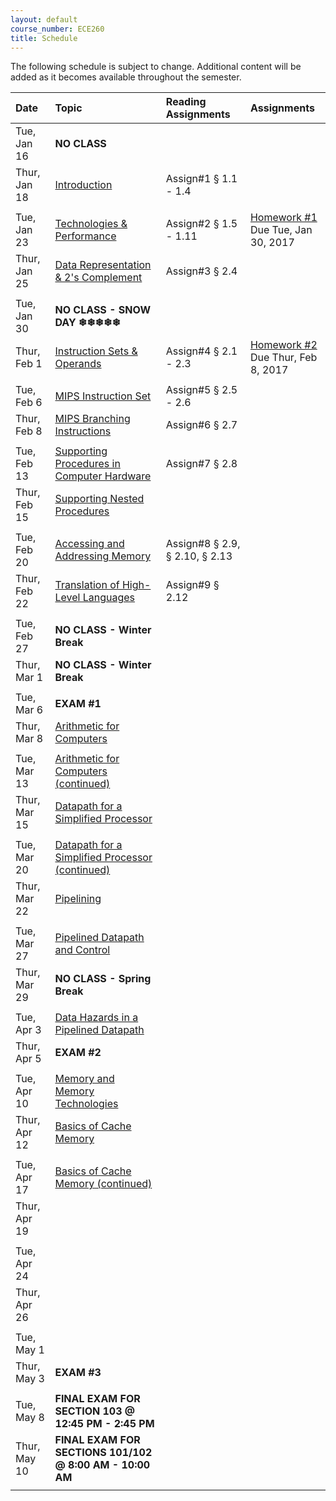 ```yaml
---
layout: default
course_number: ECE260
title: Schedule
---
```


The following schedule is subject to change.
Additional content will be added as it becomes available throughout the semester.<br>


**Date**       | **Topic**                                                                                                        |  **Reading Assignments**          |  **Assignments**                                                           
:--------------|:-----------------------------------------------------------------------------------------------------------------|:----------------------------------|:-----------------------------------------------------------------------    
Tue, Jan 16    |  **NO CLASS**                                                                                                    |                                   |
Thur, Jan 18   |  [Introduction](lectures/lecture1_introduction.pdf)                                                              |  Assign#1 § 1.1 - 1.4             |
| | |
Tue, Jan 23    |  [Technologies & Performance](lectures/lecture2_technologies_and_performance.pdf)                                |  Assign#2 § 1.5 - 1.11            |  [Homework #1](homework/Homework_Assignment_1.txt) <br> Due Tue, Jan 30, 2017
Thur, Jan 25   |  [Data Representation & 2's Complement](lectures/lecture3_data_representation_and_2s_complement.pdf)             |  Assign#3 § 2.4                   |
 | | |
Tue, Jan 30    |  **NO CLASS - SNOW DAY ❄❄❄❄❄**                                                                                   |                                   |
Thur, Feb 1    |  [Instruction Sets & Operands](lectures/lecture4_instructions_and_instruction_sets.pdf)                          |  Assign#4 § 2.1 - 2.3             |  [Homework #2](homework/Homework_Assignment_2.txt) <br> Due Thur, Feb 8, 2017   
 | | |
Tue, Feb 6     |  [MIPS Instruction Set](lectures/lecture5_MIPS_instruction_set.pdf)                                              |  Assign#5 § 2.5 - 2.6             |
Thur, Feb 8    |  [MIPS Branching Instructions](lectures/lecture6_MIPS_Branching_Instructions.pdf)                                |  Assign#6 § 2.7                   |  <!-- [Homework #3](homework/Homework_Assignment_3.txt) <br> Due Tue, Feb 14, 2017 -->  
 | | |
Tue, Feb 13    |  [Supporting Procedures in Computer Hardware](lectures/lecture7_Supporting_Procedures_in_Computer_Hardware.pdf)  |  Assign#7 § 2.8                   | 
Thur, Feb 15   |  [Supporting Nested Procedures](lectures/lecture8_Supporting_Nested_Procedures.pdf)                              |                                   |  <!-- [Homework #4](homework/Homework_Assignment_4.txt) <br> Due Tue, Feb 21, 2017 -->
 | | |
Tue, Feb 20    |  [Accessing and Addressing Memory](lectures/lecture9_Accessing_and_Addressing_Memory.pdf)                        |  Assign#8 § 2.9, § 2.10, § 2.13   |
Thur, Feb 22   |  [Translation of High-Level Languages](lectures/lecture10_Translation_of_High-Level_Languages.pdf)               |  Assign#9 § 2.12                  | 
  | | |
Tue, Feb 27    |  **NO CLASS - Winter Break**                                                                                     |                                   | <!-- Winter Break -->
Thur, Mar 1    |  **NO CLASS - Winter Break**                                                                                     |                                   | <!-- Winter Break -->
 | | |
Tue, Mar 6     |  **EXAM #1**                                                                                                     |                                   | 
Thur, Mar 8    |  [Arithmetic for Computers](lectures/lecture11_Arithmetic_for_Computers.pdf)                                     |                                   |  <!-- § 3.1 - 3.3 --> <!-- [Homework #5](homework/Homework_Assignment_5.txt) <br> Due Thur, Mar 23, 2017 -->  <!-- § 3.5 maybe do some float examples in 2018 if no snow day! -->
 | | |
Tue, Mar 13    |  [Arithmetic for Computers (continued)](lectures/lecture11_Arithmetic_for_Computers.pdf)                         |                                   |  <!-- § 3.4 - 3.5 -->
Thur, Mar 15   |  [Datapath for a Simplified Processor](lectures/lecture12_Datapath_for_a_Simplified_Processor.pdf)               |                                   |  <!-- § 4.1 - 4.3 -->
 | | |
Tue, Mar 20    |  [Datapath for a Simplified Processor (continued)](lectures/lecture12_Datapath_for_a_Simplified_Processor.pdf)   |                                   |  <!-- § 4.3 - 4.4 --> <!-- [Homework #6](homework/Homework_Assignment_6.txt) <br> Due Tue, Apr 4, 2017 --> 
Thur, Mar 22   |  [Pipelining](lectures/lecture13_Pipelining.pdf)                                                                 |                                   |  <!-- § 4.5 -->
 | | |
Tue, Mar 27    |  [Pipelined Datapath and Control](lectures/lecture14_Pipelined_Datapath_and_Control.pdf)                         |                                   |  <!-- § 4.6 --> <!-- [Homework #7](homework/Homework_Assignment_7.txt) <br> No Submission Required -->  
Thur, Mar 29   |  **NO CLASS - Spring Break**                                                                                     |                                   | <!-- Spring Break -->  
 | | |
Tue, Apr 3     |  [Data Hazards in a Pipelined Datapath](lectures/lecture15_Data_and_Control_Hazards_in_a_Pipelined_Datapath.pdf) |                                   |  <!-- § 4.7 -->
Thur, Apr 5    |  **EXAM #2**                                                                                                     |                                   |
 | | |
Tue, Apr 10    |  [Memory and Memory Technologies](lectures/lecture16_Memory_and_Memory_Technologies.pdf)                         |                                   |  <!-- § 5.1 - 5.2 --> <!-- [Homework #8](homework/Homework_Assignment_8.txt) <br> Due Thur, Apr 27, 2017 --> 
Thur, Apr 12   |  [Basics of Cache Memory](lectures/lecture17_Basics_of_Cache_Memory.pdf)                                         |                                   |  <!-- § 5.3 -->
 | | |
Tue, Apr 17    |  [Basics of Cache Memory (continued)](lectures/lecture17_Basics_of_Cache_Memory.pdf)                             |                                   | <!-- § 5.3 --> <!-- § 6.1 - 6.3 -->  
Thur, Apr 19   |                                                                                                                  |                                   |  
 | | |
Tue, Apr 24    |                                                                                                                  |                                   |  
Thur, Apr 26   |                                                                                                                  |                                   |  
 | | |
Tue, May 1     |                                                                                                                  |                                   | <!-- § 6.4 - 6.6 -->
Thur, May 3    |  **EXAM #3**                                                                                                     |                                   |
 | | |
Tue, May 8     |  **FINAL EXAM FOR SECTION 103 @ 12:45 PM - 2:45 PM**                                                             |                                   |
Thur, May 10   |  **FINAL EXAM FOR SECTIONS 101/102 @ 8:00 AM - 10:00 AM**                                                        |                                   |
 | | |
